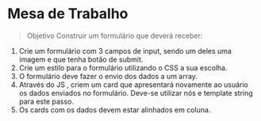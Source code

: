 # Mesa de Trabalho

> Objetivo
> Construir um formulário que deverá receber:

1. Crie um formulário com 3 campos de input, sendo um deles uma imagem  e  que tenha  botão de submit.
2. Crie um estilo para o formulário  utilizando o CSS a sua escolha.
3. O formulário deve fazer o envio dos dados a um array.
4. Através do JS , criem um card que apresentará novamente ao usuário os dados enviados no formulário. Deve-se utilizar nós e template string para este passo.
5. Os cards com os dados devem estar alinhados em coluna.

